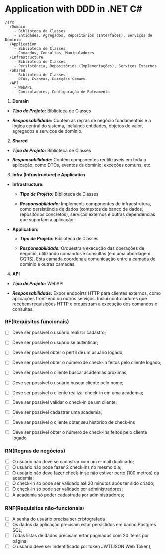 # Application with DDD in .NET C#
```plaintext
/src
  /Domain
    - Biblioteca de Classes
    - Entidades, Agregados, Repositórios (Interfaces), Serviços de Domínio
  /Application
    - Biblioteca de Classes
    - Comandos, Consultas, Manipuladores
  /Infrastructure
    - Biblioteca de Classes
    - Persistência, Repositórios (Implementações), Serviços Externos
  /Shared
    - Biblioteca de Classes
    - DTOs, Eventos, Exceções Comuns
  /API
    - WebAPI
    - Controladores, Configuração de Roteamento
```

1. **Domain**
- ***Tipo de Projeto:*** Biblioteca de Classes

- ***Responsabilidade:*** Contém as regras de negócio fundamentais e a lógica central do sistema, incluindo entidades, objetos de valor, agregados e serviços de domínio.

2. **Shared**

- ***Tipo de Projeto:*** Biblioteca de Classes

- ***Responsabilidade:*** Contém componentes reutilizáveis em toda a aplicação, como DTOs, eventos de domínio, exceções comuns, etc.

3. **Infra (Infrastructure) e Application**

- **Infrastructure:**
    - ***Tipo de Projeto:*** Biblioteca de Classes

    - ***Responsabilidade:*** Implementa componentes de infraestrutura, como persistência de dados (contextos de banco de dados, repositórios concretos), serviços externos e outras dependências que suportam a aplicação.

- **Application:**

    - ***Tipo de Projeto:*** Biblioteca de Classes

    - ***Responsabilidade:*** Orquestra a execução das operações de negócio, utilizando comandos e consultas (em uma abordagem CQRS). Esta camada coordena a comunicação entre a camada de domínio e outras camadas.

4. **API**

- ***Tipo de Projeto:*** WebAPI

- ***Responsabilidade:*** Expor endpoints HTTP para clientes externos, como aplicações front-end ou outros serviços. Inclui controladores que recebem requisições HTTP e orquestram a execução dos comandos e consultas.


### RF(Requisitos funcionais)

- [ ] Deve ser possível o usuário realizar cadastro;
- [ ] Deve ser possível o usuário se autenticar;
- [ ] Deve ser possível obter o perfil de um usuário logado;
- [ ] Deve ser possível obter o número de check-in feitos pelo cliente logado;
- [ ] Deve ser possível o cliente buscar academias proximas;
- [ ] Deve ser possível o usuário buscar cliente pelo nome;
- [ ] Deve ser possível o cliente realizar check-in em uma academia;
- [ ] Deve ser possível validar o check-in de um cliente;
- [ ] Deve ser possível cadastrar uma academia;
- [ ] Deve ser possível o cliente obter seu histórico de check-ins
- [ ] Deve ser possível obter o número de check-ins feitos pelo cliente logado


### RN(Regras de negócios)

- [ ] O usuário não deve se cadastrar com um e-mail duplicado;
- [ ] O usuário não pode fazer 2 check-ins no mesmo dia;
- [ ] O usuário não deve fazer check-in se não estiver perto (100 metros) da academia;
- [ ] O check-in só pode ser validado até 20 minutos após ter sido criado;
- [ ] O check-in só pode ser validado por administradores;
- [ ] A academia só poder cadastrada por administradores;

### RNF(Requisitos não-funcionais)

- [ ] A senha do usuário precisa ser criptografada
- [ ] Os dados da aplicação precisam estar persistidos em bacno Postgres SQL;
- [ ] Todas listas de dados precisam estar paginados com 20 items por página;
- [ ] O usuário deve ser indentificado por token JWT(JSON Web Token);